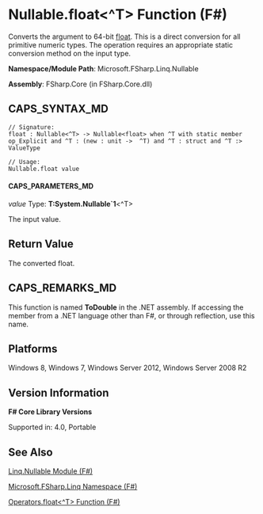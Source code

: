 # Nullable.float<^T> Function (F#)

Converts the argument to 64-bit [float](http://msdn.microsoft.com/en-us/library/3fa76cae-e9b5-4672-8bdf-88ff6dbcf7b8). This is a direct conversion for all primitive numeric types. The operation requires an appropriate static conversion method on the input type.

**Namespace/Module Path**: Microsoft.FSharp.Linq.Nullable

**Assembly**: FSharp.Core (in FSharp.Core.dll)


## CAPS_SYNTAX_MD

```
// Signature:
float : Nullable<^T> -> Nullable<float> when ^T with static member op_Explicit and ^T : (new : unit ->  ^T) and ^T : struct and ^T :> ValueType

// Usage:
Nullable.float value
```

#### CAPS_PARAMETERS_MD
*value*
Type: **T:System.Nullable&#96;1**&lt;^T&gt;


The input value.




## Return Value
The converted float.


## CAPS_REMARKS_MD
This function is named **ToDouble** in the .NET assembly. If accessing the member from a .NET language other than F#, or through reflection, use this name.


## Platforms
Windows 8, Windows 7, Windows Server 2012, Windows Server 2008 R2


## Version Information
**F# Core Library Versions**

Supported in: 4.0, Portable




## See Also
[Linq.Nullable Module &#40;F&#35;&#41;](Linq.Nullable+Module+%28F%23%29.md)

[Microsoft.FSharp.Linq Namespace &#40;F&#35;&#41;](Microsoft.FSharp.Linq+Namespace+%28F%23%29.md)

[Operators.float&#60;^T&#62; Function &#40;F&#35;&#41;](Operators.float%3C%5ET%3E+Function+%28F%23%29.md)

